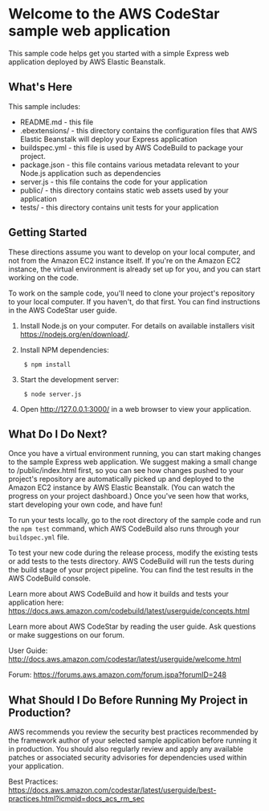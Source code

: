 Welcome to the AWS CodeStar sample web application
==================================================

This sample code helps get you started with a simple Express web application
deployed by AWS Elastic Beanstalk.

What's Here
-----------


This sample includes:

* README.md - this file
* .ebextensions/ - this directory contains the configuration files that
  AWS Elastic Beanstalk will deploy your Express application
* buildspec.yml - this file is used by AWS CodeBuild to package your project.
* package.json - this file contains various metadata relevant to your Node.js
  application such as dependencies
* server.js - this file contains the code for your application
* public/ - this directory contains static web assets used by your application
* tests/ - this directory contains unit tests for your application


Getting Started
---------------

These directions assume you want to develop on your local computer, and not
from the Amazon EC2 instance itself. If you're on the Amazon EC2 instance, the
virtual environment is already set up for you, and you can start working on the
code.

To work on the sample code, you'll need to clone your project's repository to your
local computer. If you haven't, do that first. You can find instructions in the
AWS CodeStar user guide.

1. Install Node.js on your computer.  For details on available installers visit
   https://nodejs.org/en/download/.

2. Install NPM dependencies:

        $ npm install

3. Start the development server:

        $ node server.js

4. Open http://127.0.0.1:3000/ in a web browser to view your application.

What Do I Do Next?
------------------

Once you have a virtual environment running, you can start making changes to
the sample Express web application. We suggest making a small change to
/public/index.html first, so you can see how changes pushed to your project's
repository are automatically picked up and deployed to the Amazon EC2 instance
by AWS Elastic Beanstalk. (You can watch the progress on your project dashboard.)
Once you've seen how that works, start developing your own code, and have fun!

To run your tests locally, go to the root directory of the
sample code and run the `npm test` command, which
AWS CodeBuild also runs through your `buildspec.yml` file.

To test your new code during the release process, modify the existing tests or
add tests to the tests directory. AWS CodeBuild will run the tests during the
build stage of your project pipeline. You can find the test results
in the AWS CodeBuild console.

Learn more about AWS CodeBuild and how it builds and tests your application here:
https://docs.aws.amazon.com/codebuild/latest/userguide/concepts.html

Learn more about AWS CodeStar by reading the user guide.  Ask questions or make
suggestions on our forum.

User Guide: http://docs.aws.amazon.com/codestar/latest/userguide/welcome.html

Forum: https://forums.aws.amazon.com/forum.jspa?forumID=248

What Should I Do Before Running My Project in Production?
------------------

AWS recommends you review the security best practices recommended by the framework
author of your selected sample application before running it in production. You
should also regularly review and apply any available patches or associated security
advisories for dependencies used within your application.

Best Practices: https://docs.aws.amazon.com/codestar/latest/userguide/best-practices.html?icmpid=docs_acs_rm_sec
